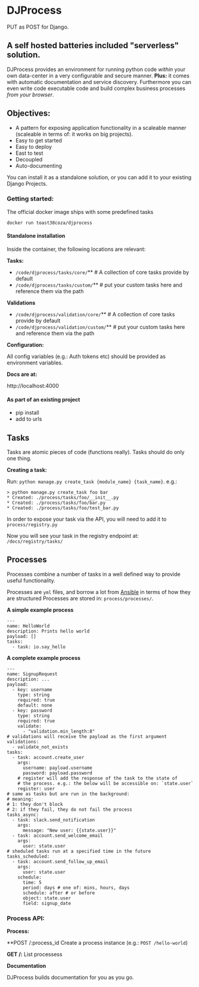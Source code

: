 # DJProcess
PUT as POST for Django.

## A self hosted batteries included "serverless" solution.

DJProcess provides an environment for running python code _within_ your own data-center in a very configurable and secure manner. **Plus:** it comes with automatic documentation and service discovery. Furthermore you can even write code executable code and build complex business processes _from your browser_.

## Objectives:

* A pattern for exposing application functionality in a scaleable manner (scaleable in terms of: it works on big projects).
* Easy to get started
* Easy to deploy
* East to test
* Decoupled
* Auto-documenting


You can install it as a standalone solution, or you can add it to your existing Django Projects.

### Getting started:

The official docker image ships with some predefined tasks

```
docker run toast38coza/djprocess
```

#### Standalone installation

Inside the container, the following locations are relevant:

**Tasks:**
* `/code/djprocess/tasks/core/`** # A collection of core tasks provide by default
* `/code/djprocess/tasks/custom/`** # put your custom tasks here and reference them via the path

**Validations**
* `/code/djprocess/validation/core/`** # A collection of core tasks provide by default
* `/code/djprocess/validation/custom/`** # put your custom tasks here and reference them via the path

**Configuration:**

All config variables (e.g.: Auth tokens etc) should be provided as environment variables.

**Docs are at:**

http://localhost:4000

#### As part of an existing project

* pip install
* add to urls

## Tasks

Tasks are atomic pieces of code (functions really).
Tasks should do only one thing.

**Creating a task:**

Run: `python manage.py create_task {module_name} {task_name}`. e.g.:

```
> python manage.py create_task foo bar
* Created: ./process/tasks/foo/__init__.py
* Created: ./process/tasks/foo/bar.py
* Created: ./process/tasks/foo/test_bar.py
```

In order to expose your task via the API, you will need to add it to `process/registry.py`

Now you will see your task in the registry endpoint at: `/docs/registry/tasks/`

## Processes

Processes combine a number of tasks in a well defined way to provide useful functionality.

Processes are `yml` files, and borrow a lot from [Ansible](https://ansible.com) in terms of how they are structured
Processes are stored in: `process/processes/`.

**A simple example process**

```
---
name: HelloWorld
description: Prints hello world
payload: []
tasks:
  - task: io.say_hello
```


**A complete example process**

```
---
name: SignupRequest
description: ...
payload:
  - key: username
    type: string
    required: true
    default: none
  - key: password
    type: string
    required: true
    validate:
      - "validation.min_length:8"
# validations will receive the payload as the first argument
validations:
  - validate_not_exists
tasks:
  - task: account.create_user
    args:
      username: payload.username
      password: payload.password
    # register will add the response of the task to the state of
    # the process. e.g.: the below will be accessible on: `state.user`
    register: user
# same as tasks but are run in the background:
# meaning:
# 1: they don't block
# 2: if they fail, they do not fail the process
tasks_async:
  - task: slack.send_notification
    args:
      message: "New user: {{state.user}}"
  - task: account.send_welcome_email
    args:
      user: state.user
# sheduled tasks run at a specified time in the future
tasks_scheduled:
  - task: account.send_follow_up_email
    args:
      user: state.user
    schedule:
      time: 5
      period: days # one of: mins, hours, days
      schedule: after # or before
      object: state.user
      field: signup_date

```


### Process API:

**Process:**

**POST /:process_id Create a process instance (e.g.: `POST /hello-world`)

**GET /:** List processess

**Documentation**

DJProcess builds documentation for you as you go.






